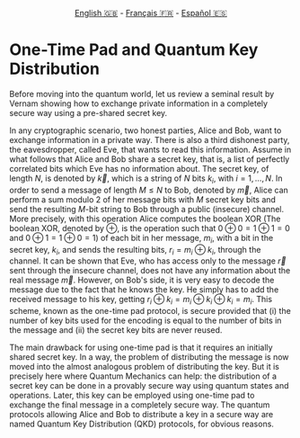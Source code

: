 <p style="text-align: center;">
    <a id="linken" href="../../../../en/content/index.html">English &#x1F1EC;&#x1F1E7;</a> - 
    <a id="linkfr" href="../../../../fr/content/index.html">Français &#x1F1EB;&#x1F1F7;</a> - 
    <a id="linkes" href="../../../../es/content/index.html">Español &#x1F1EA;&#x1F1F8;</a>
</p>
<script>
    currentPage = window.location.href;
    beforeLang = currentPage.slice(0, currentPage.indexOf("content") - 3);
    afterLang = currentPage.slice(currentPage.indexOf("content"));
    document.getElementById("linken").href = beforeLang + "en/" + afterLang;
    document.getElementById("linkfr").href = beforeLang + "fr/" + afterLang;
    document.getElementById("linkes").href = beforeLang + "es/" + afterLang;
</script>



# One-Time Pad and Quantum Key Distribution

Before moving into the quantum world, let us review a seminal
result by Vernam showing how to exchange private information in a
completely secure way using a pre-shared secret key.

In any cryptographic scenario, two honest parties, Alice and Bob,
want to exchange information in a private way. There is also a
third dishonest party, the eavesdropper, called Eve, that
wants to read this information. Assume in what follows that Alice
and Bob share a secret key, that is, a list of perfectly
correlated bits which Eve has no information about. The secret
key, of length $N$, is denoted by $\vec k$, which is a string of
$N$ bits $k_i$, with $i=1,\ldots,N$. In order to send a message of
length $M\leq N$ to Bob, denoted by $\vec m$, Alice can perform
a sum modulo 2 of her message bits with $M$ secret key bits and
send the resulting $M$-bit string to Bob through a public (insecure) channel. More
precisely, with this operation Alice computes the boolean
XOR (The boolean XOR, denoted by $\oplus$, is the
operation such that $0\oplus 0=1\oplus 1=0$ and $0\oplus 1=1\oplus
0=1$) of each bit in her message, $m_i$, with a bit in the secret
key, $k_i$, and sends the resulting bits, $r_i=m_i\oplus k_i$,
through the channel. It can be shown that Eve, who has access only to
the message $\vec r$ sent through the insecure channel, does not
have any information about the real message $\vec m$. However, on
Bob's side, it is very easy to decode the message due to the fact
that he knows the key. He simply has to add the received message
to his key, getting $r_i\oplus k_i=m_i\oplus k_i\oplus k_i=m_i$.
This scheme, known as the one-time pad
protocol, is secure provided that (i) the number of key bits used
for the encoding is equal to the number of bits in the message and
(ii) the secret key bits are never reused.

The main drawback for using one-time pad is that it requires an
initially shared secret key. In a way, the problem of distributing
the message is now moved into the almost analogous problem of
distributing the key. But it is precisely here where Quantum
Mechanics can help: the distribution of a secret key can be done
in a provably secure way using quantum states and operations.
Later, this key can be employed using one-time pad to exchange the
final message in a completely secure way. The quantum protocols
allowing Alice and Bob to distribute a key in a secure way are named Quantum Key
Distribution (QKD) protocols, for obvious reasons.



